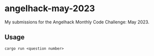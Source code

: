 # angelhack-may-2023
My submissions for the Angelhack Monthly Code Challenge: May 2023.

## Usage
```
cargo run <question number>
```
